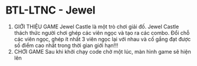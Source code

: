 # BTL-LTNC - Jewel
1. GIỚI THIỆU GAME
   Jewel Castle là một trò chơi giải đố. Jewel Castle thách thức người chơi ghép các viên ngọc và tạo ra các combo. Đổi chỗ các viên ngọc, ghép ít nhất 3 viên ngọc lại với nhau và cố gắng đạt được số điểm cao nhất trong thời gian giới hạn!!!
2. CHƠI GAME
   Sau khi khởi chạy code chờ một lúc, màn hình game sẽ hiện lên
   
